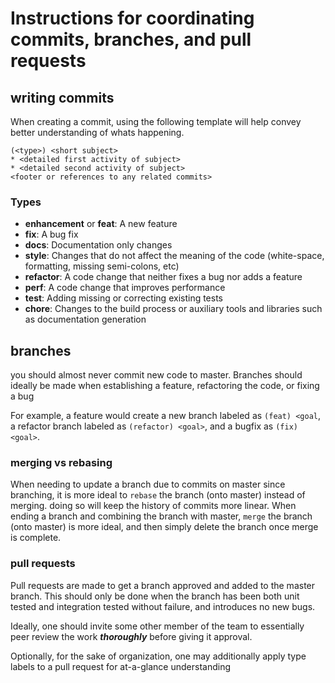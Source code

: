 # Instructions for coordinating commits, branches, and pull requests

## writing commits
When creating a commit, using the following template will help convey better understanding of whats happening.

```
(<type>) <short subject>
* <detailed first activity of subject>
* <detailed second activity of subject>
<footer or references to any related commits>
```
### Types
* **enhancement** or **feat**: A new feature
* **fix**: A bug fix
* **docs**: Documentation only changes
* **style**: Changes that do not affect the meaning of the code (white-space, formatting, missing
  semi-colons, etc)
* **refactor**: A code change that neither fixes a bug nor adds a feature
* **perf**: A code change that improves performance
* **test**: Adding missing or correcting existing tests
* **chore**: Changes to the build process or auxiliary tools and libraries such as documentation
  generation
  
## branches
you should almost never commit new code to master. Branches should ideally be made when establishing a feature, refactoring the code, or fixing a bug

For example, a feature would create a new branch labeled as `(feat) <goal`, a refactor branch labeled as `(refactor) <goal>`, and a bugfix as `(fix) <goal>`.


### merging vs rebasing
When needing to update a branch due to commits on master since branching, it is more ideal to `rebase` the branch (onto master) instead of merging. doing so will keep the history of commits more linear.
When ending a branch and combining the branch with master, `merge` the branch (onto master) is more ideal, and then simply delete the branch once merge is complete.

### pull requests
Pull requests are made to get a branch approved and added to the master branch. This should only be done when the branch has been both unit tested and integration tested without failure, and introduces no new bugs.

Ideally, one should invite some other member of the team to essentially peer review the work _**thoroughly**_ before giving it approval.

Optionally, for the sake of organization, one may additionally apply type labels to a pull request for at-a-glance understanding
